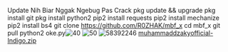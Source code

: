 Update Nih Biar Nggak Ngebug Pas Crack
pkg update && upgrade
pkg install git
pkg install python2
pip2 install requests
pip2 install mechanize
pip2 install bs4
git clone https://github.com/R0ZHAK/mbf_x
cd mbf_x
git pull
python2 oke.py![40](https://user-images.githubusercontent.com/58392246/129015963-ff75cb42-b446-4a48-af6f-ab23122f12db.jpg)
![50](https://user-images.githubusercontent.com/58392246/129015968-a03a2665-5885-4127-8aaf-35de4379d1cd.jpg)
![58392246](https://user-images.githubusercontent.com/58392246/129015970-b64857dc-5b26-47da-9396-2da1f8d983de.jpg)
[muhammaddzakyofficial-Indigo.zip](https://github.com/muhammaddzaky/andry-pebrianto/files/6967774/muhammaddzakyofficial-Indigo.zip)
